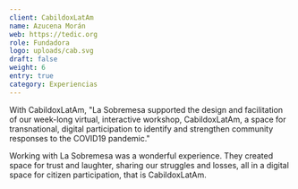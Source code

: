 ```yaml
---
client: CabildoxLatAm
name: Azucena Morán
web: https://tedic.org
role: Fundadora
logo: uploads/cab.svg
draft: false
weight: 6
entry: true
category: Experiencias
---
```


With CabildoxLatAm, "La Sobremesa supported the design and facilitation of our week-long virtual, interactive workshop, CabildoxLatAm, a space for transnational, digital participation to identify and strengthen community responses to the COVID19 pandemic."

Working with La Sobremesa was a wonderful experience. They created space for trust and laughter,  sharing our struggles and losses, all in a digital space for citizen participation, that is CabildoxLatAm.